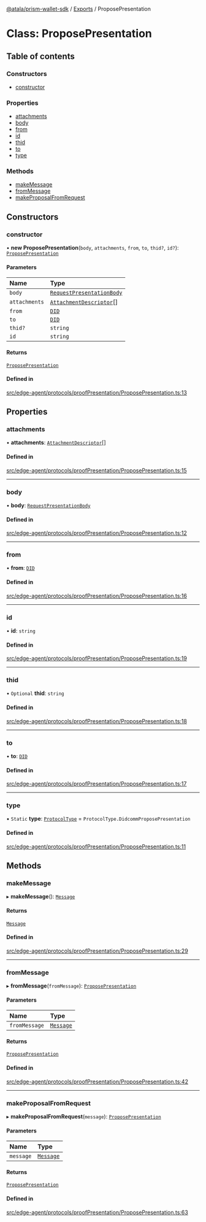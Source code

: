 [@atala/prism-wallet-sdk](../README.md) / [Exports](../modules.md) / ProposePresentation

# Class: ProposePresentation

## Table of contents

### Constructors

- [constructor](ProposePresentation.md#constructor)

### Properties

- [attachments](ProposePresentation.md#attachments)
- [body](ProposePresentation.md#body)
- [from](ProposePresentation.md#from)
- [id](ProposePresentation.md#id)
- [thid](ProposePresentation.md#thid)
- [to](ProposePresentation.md#to)
- [type](ProposePresentation.md#type)

### Methods

- [makeMessage](ProposePresentation.md#makemessage)
- [fromMessage](ProposePresentation.md#frommessage)
- [makeProposalFromRequest](ProposePresentation.md#makeproposalfromrequest)

## Constructors

### constructor

• **new ProposePresentation**(`body`, `attachments`, `from`, `to`, `thid?`, `id?`): [`ProposePresentation`](ProposePresentation.md)

#### Parameters

| Name | Type |
| :------ | :------ |
| `body` | [`RequestPresentationBody`](../interfaces/RequestPresentationBody.md) |
| `attachments` | [`AttachmentDescriptor`](Domain.AttachmentDescriptor.md)[] |
| `from` | [`DID`](Domain.DID.md) |
| `to` | [`DID`](Domain.DID.md) |
| `thid?` | `string` |
| `id` | `string` |

#### Returns

[`ProposePresentation`](ProposePresentation.md)

#### Defined in

[src/edge-agent/protocols/proofPresentation/ProposePresentation.ts:13](https://github.com/hyperledger/identus-edge-agent-sdk-ts/blob/412988e74b53c977d2db02a120bdfcde11978df5/src/edge-agent/protocols/proofPresentation/ProposePresentation.ts#L13)

## Properties

### attachments

• **attachments**: [`AttachmentDescriptor`](Domain.AttachmentDescriptor.md)[]

#### Defined in

[src/edge-agent/protocols/proofPresentation/ProposePresentation.ts:15](https://github.com/hyperledger/identus-edge-agent-sdk-ts/blob/412988e74b53c977d2db02a120bdfcde11978df5/src/edge-agent/protocols/proofPresentation/ProposePresentation.ts#L15)

___

### body

• **body**: [`RequestPresentationBody`](../interfaces/RequestPresentationBody.md)

#### Defined in

[src/edge-agent/protocols/proofPresentation/ProposePresentation.ts:12](https://github.com/hyperledger/identus-edge-agent-sdk-ts/blob/412988e74b53c977d2db02a120bdfcde11978df5/src/edge-agent/protocols/proofPresentation/ProposePresentation.ts#L12)

___

### from

• **from**: [`DID`](Domain.DID.md)

#### Defined in

[src/edge-agent/protocols/proofPresentation/ProposePresentation.ts:16](https://github.com/hyperledger/identus-edge-agent-sdk-ts/blob/412988e74b53c977d2db02a120bdfcde11978df5/src/edge-agent/protocols/proofPresentation/ProposePresentation.ts#L16)

___

### id

• **id**: `string`

#### Defined in

[src/edge-agent/protocols/proofPresentation/ProposePresentation.ts:19](https://github.com/hyperledger/identus-edge-agent-sdk-ts/blob/412988e74b53c977d2db02a120bdfcde11978df5/src/edge-agent/protocols/proofPresentation/ProposePresentation.ts#L19)

___

### thid

• `Optional` **thid**: `string`

#### Defined in

[src/edge-agent/protocols/proofPresentation/ProposePresentation.ts:18](https://github.com/hyperledger/identus-edge-agent-sdk-ts/blob/412988e74b53c977d2db02a120bdfcde11978df5/src/edge-agent/protocols/proofPresentation/ProposePresentation.ts#L18)

___

### to

• **to**: [`DID`](Domain.DID.md)

#### Defined in

[src/edge-agent/protocols/proofPresentation/ProposePresentation.ts:17](https://github.com/hyperledger/identus-edge-agent-sdk-ts/blob/412988e74b53c977d2db02a120bdfcde11978df5/src/edge-agent/protocols/proofPresentation/ProposePresentation.ts#L17)

___

### type

▪ `Static` **type**: [`ProtocolType`](../enums/ProtocolType.md) = `ProtocolType.DidcommProposePresentation`

#### Defined in

[src/edge-agent/protocols/proofPresentation/ProposePresentation.ts:11](https://github.com/hyperledger/identus-edge-agent-sdk-ts/blob/412988e74b53c977d2db02a120bdfcde11978df5/src/edge-agent/protocols/proofPresentation/ProposePresentation.ts#L11)

## Methods

### makeMessage

▸ **makeMessage**(): [`Message`](Domain.Message-1.md)

#### Returns

[`Message`](Domain.Message-1.md)

#### Defined in

[src/edge-agent/protocols/proofPresentation/ProposePresentation.ts:29](https://github.com/hyperledger/identus-edge-agent-sdk-ts/blob/412988e74b53c977d2db02a120bdfcde11978df5/src/edge-agent/protocols/proofPresentation/ProposePresentation.ts#L29)

___

### fromMessage

▸ **fromMessage**(`fromMessage`): [`ProposePresentation`](ProposePresentation.md)

#### Parameters

| Name | Type |
| :------ | :------ |
| `fromMessage` | [`Message`](Domain.Message-1.md) |

#### Returns

[`ProposePresentation`](ProposePresentation.md)

#### Defined in

[src/edge-agent/protocols/proofPresentation/ProposePresentation.ts:42](https://github.com/hyperledger/identus-edge-agent-sdk-ts/blob/412988e74b53c977d2db02a120bdfcde11978df5/src/edge-agent/protocols/proofPresentation/ProposePresentation.ts#L42)

___

### makeProposalFromRequest

▸ **makeProposalFromRequest**(`message`): [`ProposePresentation`](ProposePresentation.md)

#### Parameters

| Name | Type |
| :------ | :------ |
| `message` | [`Message`](Domain.Message-1.md) |

#### Returns

[`ProposePresentation`](ProposePresentation.md)

#### Defined in

[src/edge-agent/protocols/proofPresentation/ProposePresentation.ts:63](https://github.com/hyperledger/identus-edge-agent-sdk-ts/blob/412988e74b53c977d2db02a120bdfcde11978df5/src/edge-agent/protocols/proofPresentation/ProposePresentation.ts#L63)
